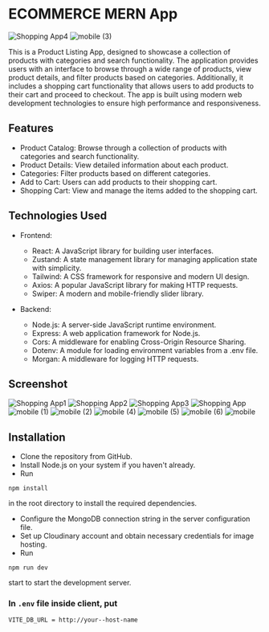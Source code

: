 # ECOMMERCE MERN App

![Shopping App4](https://github.com/Ajith101/MERN_ECOMMERCE/assets/41799543/3aa1653d-d08a-4f42-8be4-ec0fc7d71de5)
![mobile (3)](https://github.com/Ajith101/MERN_ECOMMERCE/assets/41799543/26e6c2ba-7c24-4fd5-8bf8-1e8c94aae5bb)

This is a Product Listing App, designed to showcase a collection of products with categories and search functionality. The application provides users with an interface to browse through a wide range of products, view product details, and filter products based on categories. Additionally, it includes a shopping cart functionality that allows users to add products to their cart and proceed to checkout. The app is built using modern web development technologies to ensure high performance and responsiveness.

## Features

- Product Catalog: Browse through a collection of products with categories and search functionality.
- Product Details: View detailed information about each product.
- Categories: Filter products based on different categories.
- Add to Cart: Users can add products to their shopping cart.
- Shopping Cart: View and manage the items added to the shopping cart.

## Technologies Used

- Frontend:

  - React: A JavaScript library for building user interfaces.
  - Zustand: A state management library for managing application state with simplicity.
  - Tailwind: A CSS framework for responsive and modern UI design.
  - Axios: A popular JavaScript library for making HTTP requests.
  - Swiper: A modern and mobile-friendly slider library.

- Backend:
  - Node.js: A server-side JavaScript runtime environment.
  - Express: A web application framework for Node.js.
  - Cors: A middleware for enabling Cross-Origin Resource Sharing.
  - Dotenv: A module for loading environment variables from a .env file.
  - Morgan: A middleware for logging HTTP requests.

## Screenshot

![Shopping App1](https://github.com/Ajith101/MERN_ECOMMERCE/assets/41799543/e16d8856-999f-4931-a2aa-5bdf1caf7b4a)
![Shopping App2](https://github.com/Ajith101/MERN_ECOMMERCE/assets/41799543/b137e7d2-d17a-43c6-b523-a1c7a5f5b8eb)
![Shopping App3](https://github.com/Ajith101/MERN_ECOMMERCE/assets/41799543/0497689f-f474-4201-ab84-e561b397feba)
![Shopping App](https://github.com/Ajith101/MERN_ECOMMERCE/assets/41799543/783a3c74-11d5-4a31-bc4b-33e582c0e929)
![mobile (1)](https://github.com/Ajith101/MERN_ECOMMERCE/assets/41799543/4c3558b7-5cc9-429d-9056-67c4063b72b5)
![mobile (2)](https://github.com/Ajith101/MERN_ECOMMERCE/assets/41799543/b2c18826-36f1-4f22-9c24-a8115245c918)
![mobile (4)](https://github.com/Ajith101/MERN_ECOMMERCE/assets/41799543/0537bf8a-a22c-4fcb-8bd5-e3002c1f2726)
![mobile (5)](https://github.com/Ajith101/MERN_ECOMMERCE/assets/41799543/78423089-b613-4ac3-a057-ccf133acaa35)
![mobile (6)](https://github.com/Ajith101/MERN_ECOMMERCE/assets/41799543/5dec03c7-96f4-478b-a9f3-ed0602f9a9c3)
![mobile](https://github.com/Ajith101/MERN_ECOMMERCE/assets/41799543/3871b709-2e98-4de1-a807-62bbce0950b6)

## Installation

- Clone the repository from GitHub.
- Install Node.js on your system if you haven't already.
- Run

```
npm install
```

in the root directory to install the required dependencies.

- Configure the MongoDB connection string in the server configuration file.
- Set up Cloudinary account and obtain necessary credentials for image hosting.
- Run

```
npm run dev
```

start to start the development server.

### In `.env` file inside client, put

```
VITE_DB_URL = http://your--host-name
```
